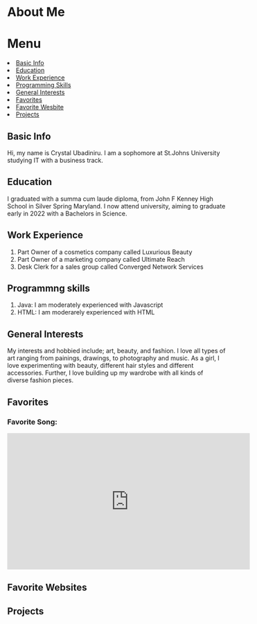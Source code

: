 # About Me
<html>

<h1> Menu </h1>
<li> <a href="#basic_info"> Basic Info </a></li> 
<li> <a href="#edu_cation"> Education </a></li>
<li> <a href="#work"> Work Experience </a></li> 
<li> <a href="#skills"> Programming Skills </a></li>
<li> <a href="#interests"> General Interests </a></li>
<li> <a href="#favorites"> Favorites </a></li>
<li> <a href="#website"> Favorite Wesbite </a></li>
<li> <a href="#proj"> Projects </a></li>







<div id= "basic info">
  <h2> Basic Info</h2>
  <p1> Hi, my name is Crystal Ubadiniru. I am a sophomore at St.Johns University studying IT with a business track.</p1>
  
  <div id= "Edu_cation">
  <h2> Education</h2>
 <p> I graduated with a summa cum laude diploma, from John F Kenney High School in Silver Spring Maryland. I now attend university, aiming to graduate early in 2022 with a Bachelors in Science.</p>
  
  <div id= "work">
  <h2> Work Experience</h2>
    <ol> <li> Part Owner of a cosmetics company called Luxurious Beauty</li>
      <li> Part Owner of a marketing company called Ultimate Reach</li>
      <li> Desk Clerk for a sales group called Converged Network Services </li>
      
 </ol>
      
  <div id= "skills">
  <h2> Programmng skills</h2>
  <ol> <li> Java: I am moderately experienced with Javascript </li>
    <li> HTML: I am moderarely experienced with HTML </li>
  </ol>
  
  <div id= "interests">
  <h2> General Interests</h2>
  <p> My interests and hobbied include; art, beauty, and fashion. I love all types of art ranging from painings, drawings, to photography and music. As a girl, I love experimenting with beauty, different hair styles and different accessories. Further, I love building up my wardrobe with all kinds of diverse fashion pieces. </p>
  
  <div id= "favorites">
  <h2> Favorites</h2>
 
 <h3> Favorite Song: </h3>
 
 <iframe width="560" height= "315" src= "https://www.youtube.com/watch?v=Djf9es4rnXY" frameborder="0" allow="accelerometer; autoplay; encrypt-media; gyroscope; picture-in-picture;" allowfullscreen autoplay> </iframe>
        
  
  <div id= "website">
  <h2> Favorite Websites</h2>
  
 <div id= "proj">
  <h2> Projects</h2>
</html>
